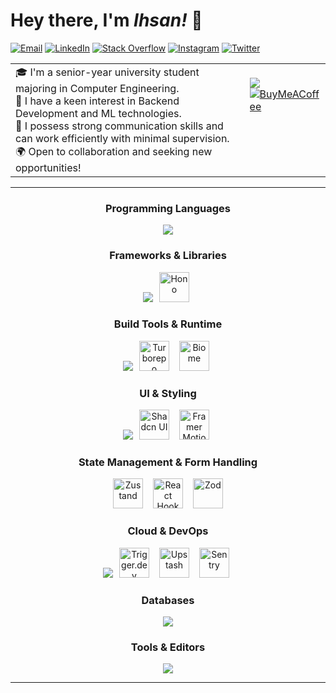 # Hey there, I'm _Ihsan!_ 💫 
[![Email](https://img.shields.io/badge/Email-%23333.svg?logo=microsoft-outlook&logoColor=white)](mailto:ihsan.ersen@hotmail.com)
[![LinkedIn](https://img.shields.io/badge/LinkedIn-%230077B5.svg?logo=linkedin&logoColor=white)](https://linkedin.com/in/-root) 
[![Stack Overflow](https://img.shields.io/badge/-Stackoverflow-FE7A16?logo=stack-overflow&logoColor=white)](https://stackoverflow.com/users/13002054)
[![Instagram](https://img.shields.io/badge/Instagram-%23E4405F.svg?logo=Instagram&logoColor=white)](https://instagram.com/ihsanersen) 
[![Twitter](https://img.shields.io/badge/Twitter-%231DA1F2.svg?logo=Twitter&logoColor=white)](https://twitter.com/azsleda)

<table>
    <tr>
        <td valign="top" width="83%">
            🎓 I'm a senior-year university student majoring in Computer Engineering. <br>
            🚀 I have a keen interest in Backend Development and ML technologies.<br>
            🤝 I possess strong communication skills and can work efficiently with minimal supervision.<br>
            🌍 Open to collaboration and seeking new opportunities!
        </td>
        <td valign="top">
            <br>
            <img src="https://komarev.com/ghpvc/?username=sleda&style=flat-square" />
            <br>
            <a href="https://bmc.link/bysleda">
                <img src="https://img.shields.io/badge/Buy%20Me%20A%20Coffee-ffdd00?style=for-the-badge&logo=buy-me-a-coffee&logoColor=blue" alt="BuyMeACoffee">
            </a>
        </td>
    </tr>
</table>

---


<div align="center">
  <h3>Programming Languages</h3>
  <img src="https://skillicons.dev/icons?i=ts,js,python,cpp,java" />
  
  <h3>Frameworks & Libraries</h3>
  <img src="https://skillicons.dev/icons?i=nextjs,nestjs,nodejs,react,tailwind,vite" />
  <img src="https://cdn.simpleicons.org/hono/E36002" width="48" height="48" alt="Hono" style="display:inline-block;margin:0 6px" />
  
  <h3>Build Tools & Runtime</h3>
  <img src="https://skillicons.dev/icons?i=bun" />
  <img src="https://cdn.simpleicons.org/turborepo/EF4444" width="48" height="48" alt="Turborepo" style="display:inline-block;margin:0 6px" />
  <img src="https://cdn.simpleicons.org/biome/60A5FA" width="48" height="48" alt="Biome" style="display:inline-block;margin:0 6px" />
  
  <h3>UI & Styling</h3>
  <img src="https://skillicons.dev/icons?i=tailwind,react" />
  <img src="https://cdn.simpleicons.org/shadcnui/000000" width="48" height="48" alt="Shadcn UI" style="display:inline-block;margin:0 6px" />
  <img src="https://cdn.simpleicons.org/framer/0055FF" width="48" height="48" alt="Framer Motion" style="display:inline-block;margin:0 6px" />
  
  <h3>State Management & Form Handling</h3>
  <img src="https://user-images.githubusercontent.com/958486/218346783-72be5ae3-b953-4dd7-b239-788a882fdad6.svg" width="48" height="48" alt="Zustand" style="display:inline-block;margin:0 6px" />
  <img src="https://cdn.simpleicons.org/reacthookform/EC5990" width="48" height="48" alt="React Hook Form" style="display:inline-block;margin:0 6px" />
  <img src="https://cdn.simpleicons.org/zod/3068B7" width="48" height="48" alt="Zod" style="display:inline-block;margin:0 6px" />
  
  <h3>Cloud & DevOps</h3>
  <img src="https://skillicons.dev/icons?i=cloudflare,azure,docker,supabase,heroku" />
  <img src="https://cdn.simpleicons.org/trigger.dev/000000" width="48" height="48" alt="Trigger.dev" style="display:inline-block;margin:0 6px" />
  <img src="https://cdn.simpleicons.org/upstash/00E9A3" width="48" height="48" alt="Upstash" style="display:inline-block;margin:0 6px" />
  <img src="https://cdn.simpleicons.org/sentry/362D59" width="48" height="48" alt="Sentry" style="display:inline-block;margin:0 6px" />
  
  <h3>Databases</h3>
  <img src="https://skillicons.dev/icons?i=mongodb,postgres,mysql,redis" />
  
  <h3>Tools & Editors</h3>
  <img src="https://skillicons.dev/icons?i=vscode,idea,git,linux,figma" />
</div>

---


